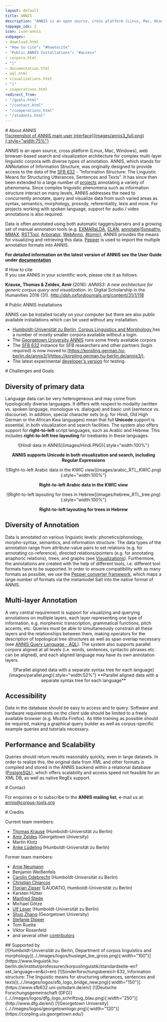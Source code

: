 ```yaml
---
layout: default
title: ANNIS
description: "ANNIS is an open source, cross platform (Linux, Mac, Windows), web browser-based search and visualization architecture for complex multi-layer linguistic corpora with diverse types of annotation."
toppage_idx: 2
icon: icon-annis
subpages:
- download.html
- "How to cite": "#howtocite"
- "Public ANNIS Installations": "#access"
- corpora.html
- "|"
- documentation.html
- aql.html
- visualizations.html
- "|"
- cooperations.html
redirect_from: 
- "/goals.html"
- "/contact.html"
- "/cooperations.html"
- "/students.html"
---
```



<div class="page-header">
# About ANNIS
</div>

<div class="image_wrap">
<a href="https://korpling.org/annis3/?id=2aec4d6c-1097-4462-8c66-347e2516b11e" target="_blank">
![screenshot of ANNIS main user interface](images/annis3_full.png){:style="width:75%"}
</a>
</div>

ANNIS is an open source, cross platform (Linux, Mac, Windows), 
web browser-based search and visualization architecture for complex multi-layer 
linguistic corpora with diverse types of annotation. ANNIS, which stands for ANNotation 
of Information Structure, was originally designed to provide access to the data of 
the [SFB 632](http://www.sfb632.uni-potsdam.de/) - "Information Structure: The Linguistic Means for Structuring Utterances, 
Sentences and Texts". It has since then been extended to a large number of [projects](cooperations.html) 
annotating a variety of phenomena. Since complex linguistic phenomena such as 
information structure interact on many levels, ANNIS addresses the need 
to concurrently annotate, query and visualize data from such varied 
areas as syntax, semantics, morphology, prosody, referentiality, 
lexis and more. For projects working with spoken language, support 
for audio / video annotations is also required.

Data is often annotated using both automatic taggers/parsers 
and a growing set of manual annotation tools 
(e.g. [EXMARaLDA](http://exmaralda.org/), [ELAN](https://tla.mpi.nl/tools/tla-tools/elan/), 
[annotate](http://www.coli.uni-saarland.de/projects/sfb378/negra-corpus/annotate.html)/[Synpathy](http://www.mpi.nl/tools/synpathy.html), 
[MMAX](http://mmax2.sourceforge.net/), [RSTTool](http://www.wagsoft.com/RSTTool/), 
[Arborator](http://arborator.ilpga.fr/), [WebAnno](https://code.google.com/p/webanno/), [Atomic]({{site.site_atomic}})),
ANNIS provides the means for visualizing and retrieving this data. 
[Pepper]({{site.site_pepper}}) is used to import the multiple annotation formats into ANNIS. 

**For detailed information on the latest version of ANNIS see the User Guide under [documentation](documentation.html)**

<article class="anchor" id="howtocite">
<div class="page-header">
# How to cite
</div>
If you use ANNIS in your scientific work, please cite it as follows.


<strong>Krause, Thomas &amp; Zeldes, Amir </strong>(2016): <em>ANNIS3: A new architecture for generic corpus query and visualization.</em>   in: Digital Scholarship in the Humanities  2016 (31).
 <a href="http://dsh.oxfordjournals.org/content/31/1/118" target="_blank">http://dsh.oxfordjournals.org/content/31/1/118</a>
</article>


<article class="anchor" id="access">
<div class="page-header">
# Public ANNIS installations 
</div>

ANNIS can be installed locally on your computer but there are also public available installations which can be used without any installation.

* [Humboldt-Universität zu Berlin, Corpus Linguistics and Morphology ](https://korpling.german.hu-berlin.de/annis3/) has a number of mostly smaller corpora available without a login.
* The [Georgetown University ANNIS](http://corpling.uis.georgetown.edu/annis-corpora/) runs some freely
  available corpora
* The [SFB 632](https://korpling.german.hu-berlin.de/annis3/) instance for SFB researchers and other partners (login
  required) is now moved to [https://korpling.german.hu-berlin.de/annis3/](https://korpling.german.hu-berlin.de/annis3/).
* The latest experimental [developer's version](https://korpling.german.hu-berlin.de/annis3-snapshot/) for testing.
</article>

<article>

<div class="page-header">
# Challenges and Goals
</div>

## Diversity of primary data

Language data can be very heterogeneous and may come from
typologically diverse languages. It differs with respect to modality
(written vs. spoken language, monologue vs. dialogue) and basic unit
(sentence vs. discourse). In addition, special character sets (e.g.
for Hindi, Old High German or the African Kwa languages) mean that full
**Unicode** support is essential, in both visualization and search facilities.
The system also offers support for **right-to-left**
script languages, such as Arabic and Hebrew. This includes **right-to-left
tree layouting** for treebanks in
these languages.

<div class="container-fluid">
<div class="row">
<div class="col-md-6">
<div class="row">
<div class="col-md-12 image_wrap" style="text-align:center">
![Hindi data in ANNIS](images/Hindi.PNG){:style="width:100%"} 

**ANNIS supports Unicode in both visualization and search,
including Regular Expressions** 
</div>
<div class="col-md-12 image_wrap" style="text-align:center">
![Right-to-left Arabic data in the KWIC view](images/arabic_RTL_KWIC.png){:style="width:100%"} 

**Right-to-left Arabic data in the KWIC view**
</div>
</div>
</div>
<div class="col-md-6 image_wrap" style="text-align:center">
![Right-to-left layouting for trees in Hebrew](images/hebrew_RTL_tree.png){:style="width:100%"} 

**Right-to-left layouting for trees in Hebrew**
</div>
</div>
</div>



## Diversity of Annotation

Data is annotated on various linguistic levels: phonetics/phonology,
morpho-syntax, semantics, and information structure.
The data types of the annotation range from attribute-value pairs to
set relations (e.g. for annotating co-reference), directed
relations/pointers (e.g. for annotating anaphoric relations), trees,
and graphs (see [Visualizations](visualizations.html)).
Furthermore, the annotations are created with the help of different
tools, i.e. different tool formats have to be supported. In order to ensure
compatibility with as many formats as possible, we use the [Pepper converter framework](../pepper/index.html),
which maps a large number of formats via the metamodel Salt into the native format of ANNIS.

## Multi-layer Annotation
A very central requirement is support for visualizing and querying
annotations on multiple layers, each layer representing one type of
information, e.g. morphemic transcription, grammatical functions, pitch
accents, etc. Queries must be able to simultaneously constrain all
these layers and the relationships between them, making operators for
the description of topological tree structures as well as span overlap
necessary (see [ANNIS Query Language - AQL](aql.html)).
The system also supports parallel corpora aligned at all levels (i.e. words, sentences, syntactic phrases etc. can be aligned), and each aligned language may have its own annotation layers.

<div class="image_wrap" style="text-align:center;">
![Parallel aligned data with a separate syntax tree for each language](images/parallel.png){:style="width:52%"}  
**Parallel aligned data with a separate syntax tree for each language**  
</div>

## Accessibility

Data in the database should be easy to access and to query. Software
and hardware requirements on the client side should be limited to a
freely available browser (e.g. Mozilla Firefox). As little training as
possible should be required, making a graphical query builder as well
as corpus-specific example queries and tutorials necessary.


## Performance and Scalability

Queries should return results reasonably quickly, even in large datasets. In order to realize this, the original data from XML and other formats is compiled and stored in the ANNIS backend within a relational database ([PostgreSQL](http://www.postgresql.org/)),
which offers scalability and access speed not feasible for an XML DB,
as well as native RegEx support.

</article>

<article>
<div class="page-header">
# Contact
</div>

For enquiries or to subscribe to the <b>ANNIS mailing list</b>, e-mail us at: <a href="mailto:annis@corpus-tools.org">annis@corpus-tools.org</a>

<div class="page-header">
# Credits
</div>

Current team members:

* [Thomas Krause](http://u.hu-berlin.de/korpling-thomaskrause) (Humboldt-Universität zu Berlin)
* [Amir Zeldes](http://corpling.uis.georgetown.edu/amir) (Georgetown University)
* Martin Klotz
* [Anke Lüdeling](https://www.linguistik.hu-berlin.de/en/institut-en/professuren-en/korpuslinguistik/mitarbeiter-innen-en/anke/standardseite?set_language=en) (Humboldt-Universität zu Berlin)

Former team members:

* [Arne Neumann](https://github.com/arne-cl)
* Benjamin Weißenfels
* [Carolin Odebrecht](https://www.linguistik.hu-berlin.de/en/institut-en/professuren-en/korpuslinguistik/mitarbeiter-innen-en/carolin/standardseite) (Humboldt-Universität zu Berlin)
* [Christian Chiarcos](http://acoli.informatik.uni-frankfurt.de/~chiarcos)
* [Florian Zipser](http://www.linguistik.hu-berlin.de/institut/professuren/korpuslinguistik/mitarbeiter-innen/florian/) (LAUDATIO, Humboldt-Universität zu Berlin)
* Karsten Hütter
* [Manfred Stede](http://www.ling.uni-potsdam.de/~stede/)
* Michael Götze
* [Ulf Leser](https://www2.informatik.hu-berlin.de/~leser/) (Humboldt-Universität zu Berlin)
* [Shuo Zhang](http://zangsir.weebly.com/) (Georgetown University)
* [Stefanie Dipper](https://www.linguistics.ruhr-uni-bochum.de/~dipper/)
* Tom Ruette
* Viktor Rosenfeld
* and several other [contributors](https://github.com/korpling/ANNIS/graphs/contributors)
</article>


<div class="page-header">
## Supported by
</div>

<div class="funders">
[![Humboldt-Universität zu Berlin, Department of corpus linguistics and morphology](.././images/logos/husiegel_bw_gross.png){:width="100"}](https://www.linguistik.hu-berlin.de/institut/professuren/korpuslinguistik/standardseite-en?set_language=en&amp;cl=en)
[![Sonderforschungsbereich 632, Information structure: The linguistic means for structuring utterances, sentences and texts](.././images/logos/sfb_logo_bridge_new.png){:width="150"}](https://www.sfb632.uni-potsdam.de/en/)
[![Deutsche Forschungsgemeinschaft (DFG)](.././images/logos/dfg_logo_schriftzug_blau.png){:width="250"}](http://www.dfg.de/en/)
[![Georgetown University](.././images/logos/georgetownlogo.png){:width="120"}](https://corpling.uis.georgetown.edu/)
</div>
